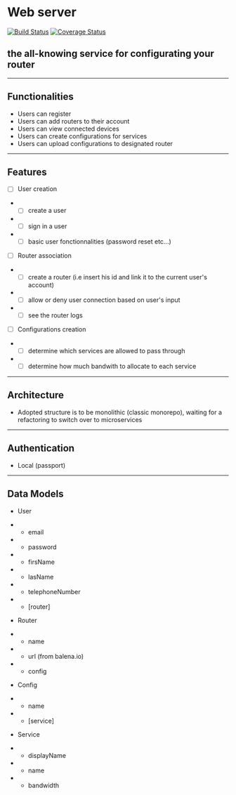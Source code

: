 # Web server

[![Build Status](https://travis-ci.com/vivitek/backend.svg?branch=master)](https://travis-ci.com/vivitek/backend)
[![Coverage Status](https://coveralls.io/repos/github/vivitek/backend/badge.svg)](https://coveralls.io/github/vivitek/backend)

## the all-knowing service for configurating your router

---

## Functionalities
 - Users can register
 - Users can add routers to their account
 - Users can view connected devices
 - Users can create configurations for services
 - Users can upload configurations to designated router

---

## Features

- [ ] User creation
- - [ ] create a user
- - [ ] sign in a user
- - [ ] basic user fonctionnalities (password reset etc...)
- [ ] Router association
- - [ ] create a router (i.e insert his id and link it to the current user's account)
- - [ ] allow or deny user connection based on user's input
- - [ ] see the router logs
- [ ] Configurations creation
- - [ ] determine which services are allowed to pass through
- - [ ] determine how much bandwith to allocate to each service

---

## Architecture

- Adopted structure is to be monolithic (classic monorepo), waiting for a refactoring to switch over to microservices

---

## Authentication

- Local (passport)

---

## Data Models

- User
- - email
- - password
- - firsName
- - lasName
- - telephoneNumber
- - [router]

- Router
- - name
- - url (from balena.io)
- - config

- Config
- - name
- - [service]

- Service
- - displayName
- - name
- - bandwidth
